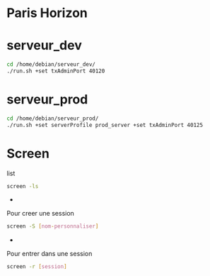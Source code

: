 # Paris Horizon

# serveur_dev
```bash
cd /home/debian/serveur_dev/
./run.sh +set txAdminPort 40120
```

# serveur_prod
```bash
cd /home/debian/serveur_prod/
./run.sh +set serverProfile prod_server +set txAdminPort 40125
```
# Screen
list
```bash
screen -ls 
```
-
Pour creer une session
```bash
screen -S [nom-personnaliser]
```
-
Pour entrer dans une session
```bash
screen -r [session]
```